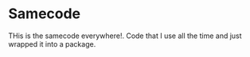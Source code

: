 # Samecode
THis is the samecode everywhere!. Code that I use all the time and just wrapped it into a package. 